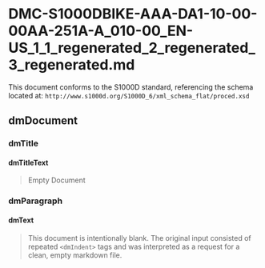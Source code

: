 # DMC-S1000DBIKE-AAA-DA1-10-00-00AA-251A-A_010-00_EN-US_1_1_regenerated_2_regenerated_3_regenerated.md

This document conforms to the S1000D standard, referencing the schema located at: `http://www.s1000d.org/S1000D_6/xml_schema_flat/proced.xsd`

## dmDocument

### dmTitle

#### dmTitleText

> Empty Document

### dmParagraph

#### dmText

> This document is intentionally blank. The original input consisted of repeated `<dmIndent>` tags and was interpreted as a request for a clean, empty markdown file.